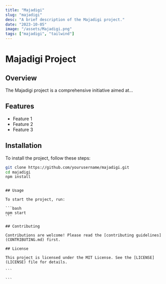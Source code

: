 ```yaml
---
title: "Majadigi"
slug: "majadigi"
desc: "A brief description of the Majadigi project."
date: "2023-10-05"
image: "/assets/Majadigi.png"
tags: ["majadigi", "tailwind"]
---
```


# Majadigi Project

## Overview

The Majadigi project is a comprehensive initiative aimed at...

## Features

- Feature 1
- Feature 2
- Feature 3

## Installation

To install the project, follow these steps:

```bash
git clone https://github.com/yourusername/majadigi.git
cd majadigi
npm install
```

````

## Usage

To start the project, run:

```bash
npm start
```

## Contributing

Contributions are welcome! Please read the [contributing guidelines](CONTRIBUTING.md) first.

## License

This project is licensed under the MIT License. See the [LICENSE](LICENSE) file for details.

```

```
````
